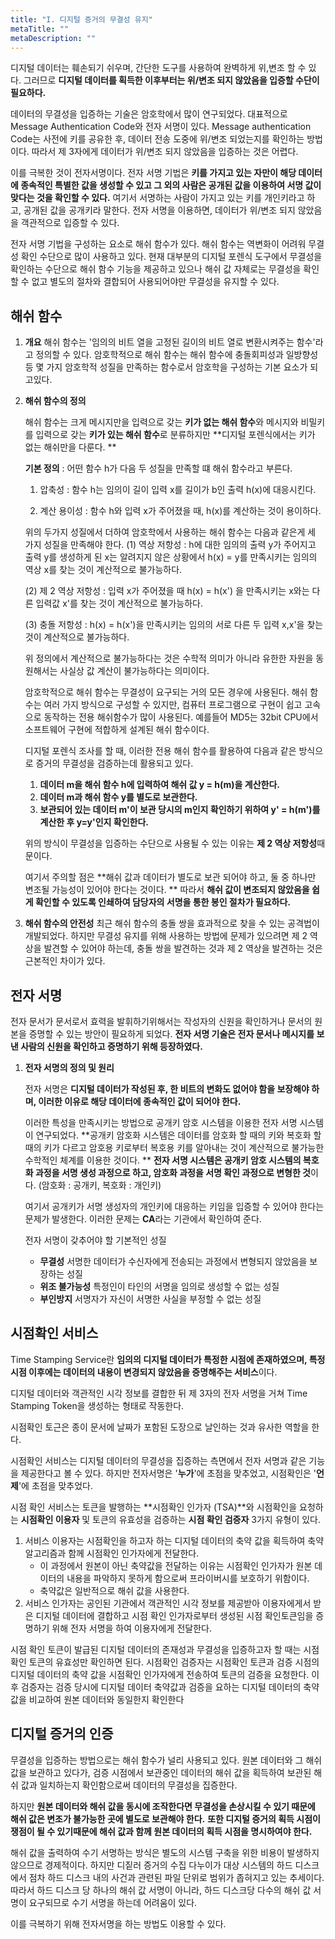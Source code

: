 ```yaml
---
title: "I. 디지털 증거의 무결성 유지"
metaTitle: ""
metaDescription: ""
---
```


디지털 데이터는 훼손되기 쉬우며, 간단한 도구를 사용하여 완벽하게 위,변조 할 수 있다. 그러므로 **디지털 데이터를 획득한 이후부터는 위/변조 되지 않았음을 입증할 수단이 필요하다.** 

데이터의 무결성을 입증하는 기술은 암호학에서 많이 연구되었다. 대표적으로 Message Authentication Code와 전자 서명이 있다. Message authentication Code는 사전에 키를 공유한 후, 데이터 전송 도중에 위/변조 되었는지를 확인하는 방법이다. 따라서 제 3자에게 데이터가 위/변조 되지 않았음을 입증하는 것은 어렵다. 

이를 극복한 것이 전자서명이다. 전자 서명 기법은 **키를 가지고 있는 자만이 해당 데이터에 종속적인 특별한 값을 생성할 수 있고 그 외의 사람은 공개된 값을 이용하여 서명 값이 맞다는 것을 확인할 수 있다.**  여기서 서명하는 사람이 가지고 있는 키를 개인키라고 하고, 공개된 값을 공개키라 말한다. 전자 서명을 이용하면, 데이터가 위/변조 되지 않았음을 객관적으로 입증할 수 있다. 

전자 서명 기법을 구성하는 요소로 해쉬 함수가 있다. 해쉬 함수는 역변화이 어려워 무결성 확인 수단으로 많이 사용하고 있다. 현재 대부분의 디지털 포렌식 도구에서 무결성을 확인하는 수단으로 해쉬 함수 기능을 제공하고 있으나 해쉬 값 자체로는 무결성을 확인할 수 없고 별도의 절차와 결합되어 사용되어야만 무결성을 유지할 수 있다. 

## 해쉬 함수

1. **개요**
   해쉬 함수는 '임의의 비트 열을 고정된 길이의 비트 열로 변환시켜주는 함수'라고 정의할 수 있다. 암호학적으로 해쉬 함수는 해쉬 함수에 충돌회피성과 일방향성 등 몇 가지 암호학적 성질을 만족하는 함수로서 암호학을 구성하는 기본 요소가 되고있다. 

2. **해쉬 함수의 정의**

   해쉬 함수는 크게 메시지만을 입력으로 갖는 **키가 없는 해쉬 함수**와 메시지와 비밀키를 입력으로 갖는 **키가 있는 해쉬 함수**로 분류하지만 **디지털 포렌식에서는 키가 없는 해쉬만을 다룬다. **

   **기본 정의** : 어떤 함수 h가 다음 두 성질을 만족할 떄 해쉬 함수라고 부른다.

   1) 압축성 : 함수 h는 임의이 길이 입력 x를 길이가 b인 출력 h(x)에 대응시킨다.

   2) 계산 용이성 : 함수 h와 입력 x가 주어졌을 때, h(x)를 계산하는 것이 용이하다. 

   위의 두가지 성질에서 더하여 암호학에서 사용하는 해쉬 함수는 다음과 같은게 세 가지 성질을 만족해야 한다. 
   (1) 역상 저항성 : h에 대한 임의의 출력 y가 주어지고 출력 y를 생성하게 된 x는 알려지지 않은 상황에서 h(x) = y를 만족시키는 임의의 역상 x를 찾는 것이 계산적으로 불가능하다.

   (2) 제 2 역상 저항성 : 입력 x가 주어졌을 때 h(x) = h(x') 을 만족시키는 x와는 다른 입력값 x'를 찾는 것이 계산적으로 불가능하다.

   (3) 충돌 저항성 : h(x) =  h(x')을 만족시키는 임의의 서로 다른 두 입력 x,x'을 찾는 것이 계산적으로 불가능하다. 


   위 정의에서 계산적으로 불가능하다는 것은 수학적 의미가 아니라 유한한 자원을 동원해서는 사실상 값 계산이 불가능하다는 의미이다. 

   암호학적으로 해쉬 함수는 무결성이 요구되는 거의 모든 경우에 사용된다. 해쉬 함수는 여러 가지 방식으로 구성할 수 있지만, 컴퓨터 프로그램으로 구현이 쉽고 고속으로 동작하는 전용 해쉬함수가 많이 사용된다. 
   예를들어 MD5는 32bit CPU에서 소프트웨어 구현에 적합하게 설계된 해쉬 함수이다. 

   디지털 포렌식 조사를 할 때, 이러한 전용 해쉬 함수를 활용하여 다음과 같은 방식으로 증거의 무결성을 검증하는데 활용되고 있다. 

   1. **데이터 m을 해쉬 함수 h에 입력하여 해쉬 값 y = h(m)을 계산한다.**
   2. **데이터 m과 해쉬 함수 y를 별도로 보관한다.**
   3. **보관되어 있는 데이터 m'이 보관 당시의 m인지 확인하기 위하여 y' = h(m')를 계산한 후 y=y'인지 확인한다.** 

   위의 방식이 무결성을 입증하는 수단으로 사용될 수 있는 이유는 **제 2 역상 저항성**때문이다. 

   여기서 주의할 점은 **해쉬 값과 데이터가 별도로 보관 되어야 하고, 둘 중 하나만 변조될 가능성이 있어야 한다는 것이다. ** 따라서 **해쉬 값이 변조되지 않았음을 쉽게 확인할 수 있도록 인쇄하여 담당자의 서명을 통한 봉인 절차가 필요하다.**

3. **해쉬 함수의 안전성**
   최근 해쉬 함수의 충돌 쌍을 효과적으로 찾을 수 있는 공격법이 개발되었다. 하지만 무결성 유지를 위해 사용하는 방법에 문제가 있으려면 제 2 역상을 발견할 수 있어야 하는데, 충돌 쌍을 발견하는 것과 제 2 역상을 발견하는 것은 근본적인 차이가 있다. 



## 전자 서명

전자 문서가 문서로서 효력을 발휘하기위해서는 작성자의 신원을 확인하거나 문서의 원본을 증명할 수 있는 방안이 필요하게 되었다. **전자 서명 기술은 전자 문서나 메시지를 보낸 사람의 신원을 확인하고 증명하기 위해 등장하였다.**

1. **전자 서명의 정의 및 원리**

   전자 서명은 **디지털 데이터가 작성된 후, 한 비트의 변화도 없어야 함을 보장해야 하며, 이러한 이유로 해당 데이터에 종속적인 값이 되어야 한다.**

   이러한 특성을 만족시키는 방법으로 공개키 암호 시스템을 이용한 전자 서명 시스템이 연구되었다. **공개키 암호화 시스템은 데이터를 암호화 할 때의 키와 복호화 할 때의 키가 다르고 암호용 키로부터 복호용 키를 알아내는 것이 계산적으로 불가능한 수학적인 체계를 이용한 것이다. **
   **전자 서명 시스템은 공개키 암호 시스템의 복호화 과정을 서명 생성 과정으로 하고, 암호화 과정을 서명 확인 과정으로 변형한 것**이다. (암호화 : 공개키, 복호화 : 개인키)

   여기서 공개키가 서명 생성자의 개인키에 대응하는 키임을 입증할 수 있어야 한다는 문제가 발생한다. 이러한 문제는 **CA**라는 기관에서 확인하여 준다. 

   전자 서명이 갖추어야 할 기본적인 성질

   - **무결성**
     서명한 데이터가 수신자에게 전송되는 과정에서 변형되지 않았음을 보장하는 성질
   - **위조 불가능성**
     특정인이 타인의 서명을 임의로 생성할 수 없는 성질
   - **부인방지**
     서명자가 자신이 서명한 사실을 부정할 수 없는 성질

## 시점확인 서비스

Time Stamping Service란 **임의의 디지털 데이터가 특정한 시점에 존재하였으며, 특정 시점 이후에는 데이터의 내용이 변경되지 않았음을 증명해주는 서비스**이다. 

디지털 데이터와 객관적인 시각 정보를 결합한 뒤 제 3자의 전자 서명을 거쳐  Time Stamping Token을 생성하는 형태로 작동한다. 

시점확인 토근은 종이 문서에 날짜가 포함된 도장으로 날인하는 것과 유사한 역할을 한다. 

시점확인 서비스는 디지털 데이터의 무결성을 집증하는 측면에서 전자 서명과 같은 기능을 제공한다고 볼 수 있다. 하지만 전자서명은 '**누가**'에 초점을 맞추었고, 시점확인은 '**언제**'에 초점을 맞추었다. 

시점 확인 서비스는 토큰을 발행하는 **시점확인 인가자 (TSA)**와 시점확인을 요청하는 **시점확인 이용자** 및 토큰의 유효성을 검증하는 **시점 확인 검증자** 3가지 유형이 있다. 

1. 서비스 이용자는 시점확인을 하고자 하는 디지털 데이터의 축약 값을 획득하여 축약 알고리즘과 함께 시점확인 인가자에게 전달한다. 
   - 이 과정에서 원본이 아닌 축약값을 전달하는 이유는 시점확인 인가자가 원본 데이터의 내용을 파악하지 못하게 함으로써 프라이버시를 보호하기 위함이다. 
   - 축약값은 일반적으로 해쉬 값을 사용한다. 
2. 서비스 인가자는 공인된 기관에서 객관적인 시각 정보를 제공받아 이용자에게서 받은 디지털 데이터에 결합하고 시점 확인 인가자로부터 생성된 시점 확인토큰임을 증명하기 위해 전자 서명을 하여 이용자에게 전달한다. 

시점 확인 토큰이 발급된 디지털 데이터의 존재성과 무결성을 입증하고자 할 때는 시점확인 토큰의 유효성만 확인하면 된다. 시점확인 검증자는 시점확인 토큰과 검증 시점의 디지털 데이터의 축약 값을 시점확인 인가자에게 전송하여 토큰의 검증을 요청한다. 이후 검증자는 검증 당시에 디지털 데이터 축약값과 검증을 요하는 디지털 데이터의 축약 값을 비교하여 원본 데이터와 동일한지 확인한다 

## 디지털 증거의 인증

무결성을 입증하는 방법으로는 해쉬 함수가 널리 사용되고 있다. 원본 데이터와 그 해쉬 값을 보관하고 있다가, 검증 시점에서 보관중인 데이터의 해쉬 값을 획득하여 보관된 해쉬 값과 일치하는지 확인함으로써 데이터의 무결성을 집증한다. 

하지만 **원본 데이터와 해쉬 값을 동시에 조작한다면 무결성을 손상시킬 수 있기 때문에 해쉬 값은 변조가 불가능한 곳에 별도로 보관해야 한다.** **또한 디지털 증거의 획득 시점이 쟁점이 될 수 있기때문에 해쉬 값과 함께 원본 데이터의 획득 시점을 명시하여야 한다.** 

해쉬 값을 출력하여 수기 서명하는 방식은 별도의 시스템 구축을 위한 비용이 발생하지 않으므로 경제적이다. 하지만 디짙러 증거의 수집 다누이가 대상 시스템의 하드 디스크에서 점차 하드 디스크 내의 사건과 관련된 파일 단위로 범위가 좁혀지고 있는 추세이다. 따라서 하드 디스크 당 하나의 해쉬 값 서명이 아니라, 하드 디스크당 다수의 해쉬 값 서명이 요구되므로 수기 서명을 하는데 어려움이 있다. 

이를 극복하기 위해 전자서명을 하는 방법도 이용할 수 있다. 